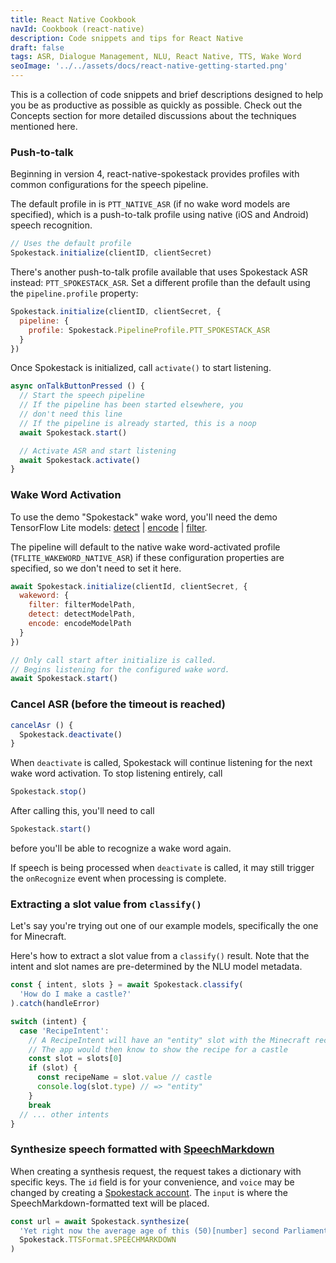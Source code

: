 ```yaml
---
title: React Native Cookbook
navId: Cookbook (react-native)
description: Code snippets and tips for React Native
draft: false
tags: ASR, Dialogue Management, NLU, React Native, TTS, Wake Word
seoImage: '../../assets/docs/react-native-getting-started.png'
---
```


This is a collection of code snippets and brief descriptions designed to help you be as productive as possible as quickly as possible. Check out the Concepts section for more detailed discussions about the techniques mentioned here.

### Push-to-talk

Beginning in version 4, react-native-spokestack provides profiles with common configurations for the speech pipeline.

The default profile in is `PTT_NATIVE_ASR` (if no wake word models are specified), which is a push-to-talk profile using native (iOS and Android) speech recognition.

```js
// Uses the default profile
Spokestack.initialize(clientID, clientSecret)
```

There's another push-to-talk profile available that uses Spokestack ASR instead: `PTT_SPOKESTACK_ASR`. Set a different profile than the default using the `pipeline.profile` property:

```js
Spokestack.initialize(clientID, clientSecret, {
  pipeline: {
    profile: Spokestack.PipelineProfile.PTT_SPOKESTACK_ASR
  }
})
```

Once Spokestack is initialized, call `activate()` to start listening.

```js
async onTalkButtonPressed () {
  // Start the speech pipeline
  // If the pipeline has been started elsewhere, you
  // don't need this line
  // If the pipeline is already started, this is a noop
  await Spokestack.start()

  // Activate ASR and start listening
  await Spokestack.activate()
}
```

### Wake Word Activation

To use the demo "Spokestack" wake word, you'll need the demo TensorFlow Lite models: [detect](https://s.spokestack.io/u/hgmYb/detect.tflite) | [encode](https://s.spokestack.io/u/hgmYb/encode.tflite) | [filter](https://s.spokestack.io/u/hgmYb/filter.tflite).

The pipeline will default to the native wake word-activated profile (`TFLITE_WAKEWORD_NATIVE_ASR`) if these configuration properties are specified, so we don't need to set it here.

```js
await Spokestack.initialize(clientId, clientSecret, {
  wakeword: {
    filter: filterModelPath,
    detect: detectModelPath,
    encode: encodeModelPath
  }
})

// Only call start after initialize is called.
// Begins listening for the configured wake word.
await Spokestack.start()
```

### Cancel ASR (before the timeout is reached)

```js
cancelAsr () {
  Spokestack.deactivate()
}
```

When `deactivate` is called, Spokestack will continue listening for the next wake word activation. To stop listening entirely, call

```js
Spokestack.stop()
```

After calling this, you'll need to call

```js
Spokestack.start()
```

before you'll be able to recognize a wake word again.

If speech is being processed when `deactivate` is called, it may still trigger the `onRecognize` event when processing is complete.

### Extracting a slot value from `classify()`

Let's say you're trying out one of our example models, specifically the one for Minecraft.

Here's how to extract a slot value from a `classify()` result. Note that the intent and slot names are pre-determined by the NLU model metadata.

```ts
const { intent, slots } = await Spokestack.classify(
  'How do I make a castle?'
).catch(handleError)

switch (intent) {
  case 'RecipeIntent':
    // A RecipeIntent will have an "entity" slot with the Minecraft recipe name
    // The app would then know to show the recipe for a castle
    const slot = slots[0]
    if (slot) {
      const recipeName = slot.value // castle
      console.log(slot.type) // => "entity"
    }
    break
  // ... other intents
}
```

### Synthesize speech formatted with [SpeechMarkdown](https://www.speechmarkdown.org/)

When creating a synthesis request, the request takes a dictionary with specific keys. The `id` field is for your convenience, and `voice` may be changed by creating a [Spokestack account](/account). The `input` is where the SpeechMarkdown-formatted text will be placed.

```js
const url = await Spokestack.synthesize(
  'Yet right now the average age of this (50)[number] second Parliament is (49)[number] years old, [1s] OK.',
  Spokestack.TTSFormat.SPEECHMARKDOWN
)
```
